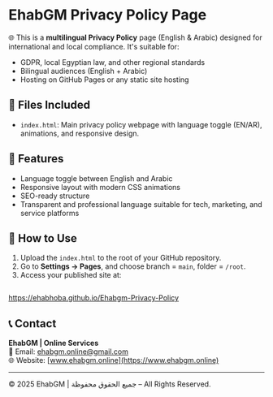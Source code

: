 
# EhabGM Privacy Policy Page

🌐 This is a **multilingual Privacy Policy** page (English & Arabic) designed for international and local compliance. It's suitable for:
- GDPR, local Egyptian law, and other regional standards
- Bilingual audiences (English + Arabic)
- Hosting on GitHub Pages or any static site hosting

## 📁 Files Included
- `index.html`: Main privacy policy webpage with language toggle (EN/AR), animations, and responsive design.

## 🚀 Features
- Language toggle between English and Arabic
- Responsive layout with modern CSS animations
- SEO-ready structure
- Transparent and professional language suitable for tech, marketing, and service platforms

## 🧾 How to Use
1. Upload the `index.html` to the root of your GitHub repository.
2. Go to **Settings → Pages**, and choose branch = `main`, folder = `/root`.
3. Access your published site at:
   ```
https://ehabhoba.github.io/Ehabgm-Privacy-Policy

## 📞 Contact
**EhabGM | Online Services**  
📧 Email: [ehabgm.online@gmail.com](mailto:ehabgm.online@gmail.com)  
🌐 Website: [www.ehabgm.online](https://www.ehabgm.online)

---

© 2025 EhabGM | جميع الحقوق محفوظة – All Rights Reserved.
